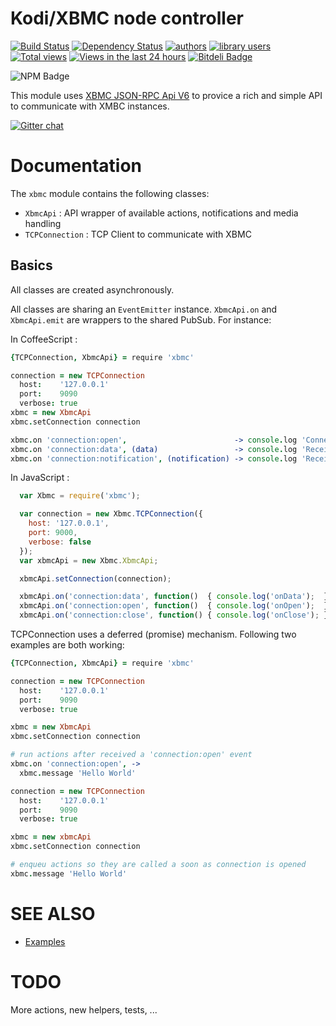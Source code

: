 Kodi/XBMC node controller
=========================

[![Build Status](https://img.shields.io/travis/moul/node-xbmc.svg)](https://travis-ci.org/moul/node-xbmc)
[![Dependency Status](https://img.shields.io/david/moul/node-xbmc.svg)](https://david-dm.org/moul/node-xbmc)
[![authors](https://sourcegraph.com/api/repos/github.com/moul/node-xbmc/badges/authors.png)](https://sourcegraph.com/github.com/moul/node-xbmc)
[![library users](https://sourcegraph.com/api/repos/github.com/moul/node-xbmc/badges/library-users.png)](https://sourcegraph.com/github.com/moul/node-xbmc)
[![Total views](https://sourcegraph.com/api/repos/github.com/moul/node-xbmc/counters/views.png)](https://sourcegraph.com/github.com/moul/node-xbmc)
[![Views in the last 24 hours](https://sourcegraph.com/api/repos/github.com/moul/node-xbmc/counters/views-24h.png)](https://sourcegraph.com/github.com/moul/node-xbmc)
[![Bitdeli Badge](https://d2weczhvl823v0.cloudfront.net/moul/node-xbmc/trend.png)](https://bitdeli.com/free "Bitdeli Badge")

![NPM Badge](https://nodei.co/npm/xbmc.png?downloads=true&stars=true "NPM Badge")

This module uses [XBMC JSON-RPC Api V6](http://wiki.xbmc.org/index.php?title=JSON-RPC_API/v6) to provice a rich and simple API to communicate with XMBC instances.

[![Gitter chat](https://badges.gitter.im/moul/node-xbmc.png)](https://gitter.im/moul/node-xbmc)

Documentation
=============

The `xbmc` module contains the following classes:

* `XbmcApi` : API wrapper of available actions, notifications and media handling
* `TCPConnection` : TCP Client to communicate with XBMC

Basics
------

All classes are created asynchronously.

All classes are sharing an `EventEmitter` instance.
`XbmcApi.on` and `XbmcApi.emit` are wrappers to the shared PubSub. For instance:

In CoffeeScript :

```coffee
{TCPConnection, XbmcApi} = require 'xbmc'

connection = new TCPConnection
  host:    '127.0.0.1'
  port:    9090
  verbose: true
xbmc = new XbmcApi
xbmc.setConnection connection

xbmc.on 'connection:open',                        -> console.log 'Connection is open'
xbmc.on 'connection:data', (data)                 -> console.log 'Received data:',         data
xbmc.on 'connection:notification', (notification) -> console.log 'Received notification:', notification
```

In JavaScript :

```javascript
  var Xbmc = require('xbmc');

  var connection = new Xbmc.TCPConnection({
    host: '127.0.0.1',
    port: 9000,
    verbose: false
  });
  var xbmcApi = new Xbmc.XbmcApi;

  xbmcApi.setConnection(connection);

  xbmcApi.on('connection:data', function()  { console.log('onData');  });
  xbmcApi.on('connection:open', function()  { console.log('onOpen');  });
  xbmcApi.on('connection:close', function() { console.log('onClose'); });
```

TCPConnection uses a deferred (promise) mechanism.
Following two examples are both working:

```coffee
{TCPConnection, XbmcApi} = require 'xbmc'

connection = new TCPConnection
  host:    '127.0.0.1'
  port:    9090
  verbose: true

xbmc = new XbmcApi
xbmc.setConnection connection

# run actions after received a 'connection:open' event
xbmc.on 'connection:open', ->
  xbmc.message 'Hello World'
```

```coffee
connection = new TCPConnection
  host:    '127.0.0.1'
  port:    9090
  verbose: true

xbmc = new xbmcApi
xbmc.setConnection connection

# enqueu actions so they are called a soon as connection is opened
xbmc.message 'Hello World'
```

SEE ALSO
========

* [Examples](https://github.com/moul/node-xbmc/tree/master/examples)

TODO
====

More actions, new helpers, tests, ...
